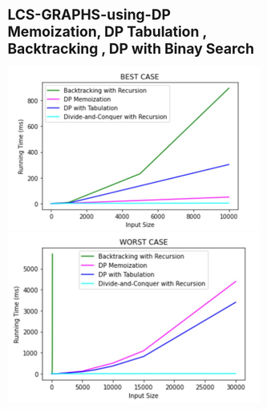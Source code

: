 # LCS-GRAPHS-using-DP Memoization, DP Tabulation , Backtracking , DP with Binay Search
![](bestcase_graphshivam.jpg)
![](worstcase_graphshivam.jpg)

